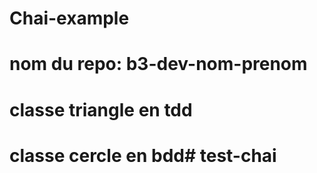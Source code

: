 # Chai-example

# nom du repo: b3-dev-nom-prenom

# classe triangle en tdd

# classe cercle en bdd# test-chai
